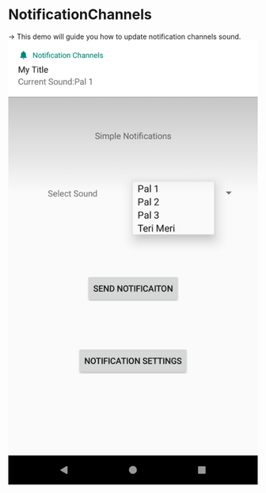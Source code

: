 # NotificationChannels
-> This demo will guide you how to update notification channels sound.
![Settings Window](https://github.com/TejasTrivedi1996/NotificationChannels/blob/master/Screenshot_1555793413.png)
